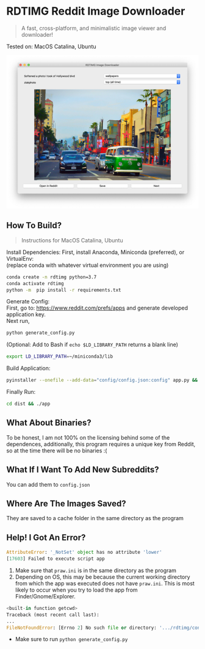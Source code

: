 # RDTIMG Reddit Image Downloader
> A fast, cross-platform, and minimalistic image viewer and downloader!

Tested on: MacOS Catalina, Ubuntu

![Screenshot of GUI](screenshot.png)
## How To Build?
> Instructions for MacOS Catalina, Ubuntu

Install Dependencies:
First, install Anaconda, Miniconda (preferred), or VirtualEnv:<br /> (replace conda with whatever virtual environment you are using)
```bash
conda create -n rdtimg python=3.7
conda activate rdtimg
python -m  pip install -r requirements.txt
```

Generate Config: <br />
First, go to: https://www.reddit.com/prefs/apps and generate developed application key. <br />
Next run,
```bash
python generate_config.py
```

(Optional: Add to Bash if `echo $LD_LIBRARY_PATH` returns a blank line)
```bash
export LD_LIBRARY_PATH=~/miniconda3/lib
```

Build Application:
```bash
pyinstaller --onefile --add-data="config/config.json:config" app.py && cp config/praw.ini dist/praw.ini
```

Finally Run:
```bash
cd dist && ./app
```

## What About Binaries?
To be honest, I am not 100% on the licensing behind some of the dependences, additionally, this program requires a unique key from Reddit, so at the time there will be no binaries :(

## What If I Want To Add New Subreddits?
You can add them to `config.json`

## Where Are The Images Saved?
They are saved to a cache folder in the same directory as the program

## Help! I Got An Error?
```python
AttributeError: '_NotSet' object has no attribute 'lower'
[17603] Failed to execute script app
```
1. Make sure that `praw.ini` is in the same directory as the program
2. Depending on OS, this may be because the current working directory from which the app was executed does not have `praw.ini`. This is most likely to occur when you try to load the app from Finder/Gnome/Explorer. 

```python
<built-in function getcwd>
Traceback (most recent call last):
...
FileNotFoundError: [Errno 2] No such file or directory: '.../rdtimg/config/config.json'
```
* Make sure to run `python generate_config.py`